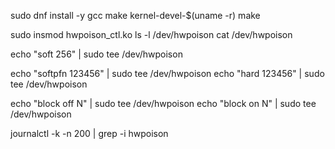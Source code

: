 sudo dnf install -y gcc make kernel-devel-$(uname -r)
make

sudo insmod hwpoison_ctl.ko
ls -l /dev/hwpoison
cat /dev/hwpoison


echo "soft 256"   | sudo tee /dev/hwpoison

echo "softpfn 123456" | sudo tee /dev/hwpoison
echo "hard 123456"    | sudo tee /dev/hwpoison

echo "block off N" | sudo tee /dev/hwpoison
echo "block on N"  | sudo tee /dev/hwpoison


journalctl -k -n 200 | grep -i hwpoison
